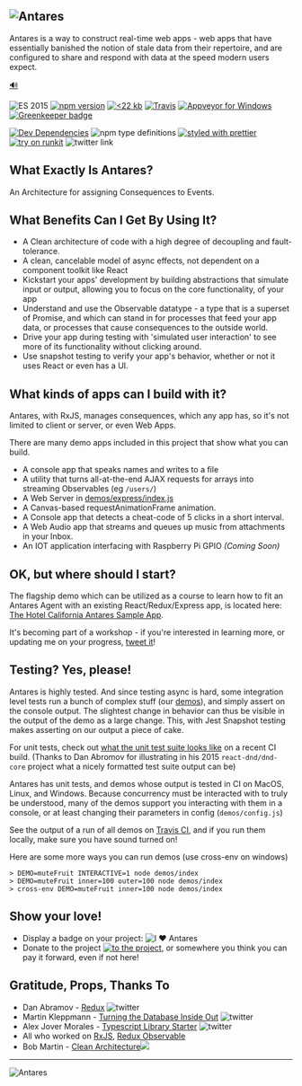 ## ![Antares](http://www.deanius.com/AntaresLogo.png)

Antares is a way to construct real-time web apps - web apps that have
essentially banished the notion of stale data from their repertoire,
and are configured to share and respond with data at the speed modern
users expect.

<a href="https://s3.amazonaws.com/www.deanius.com/antares-tag.m4a" target="_blank">🔊</a>

![ES 2015](https://img.shields.io/badge/ES-2015-brightgreen.svg)
[![npm version](https://badge.fury.io/js/antares-protocol.svg)](https://badge.fury.io/js/antares-protocol)
[![<22 kb](https://img.shields.io/badge/gzip%20size-%3C22%20kB-brightgreen.svg)](https://www.npmjs.com/package/antares-protocol)
[![Travis](https://img.shields.io/travis/deanius/antares-ts.svg)](https://travis-ci.org/deanius/antares)
[![Appveyor for Windows](https://ci.appveyor.com/api/projects/status/udjy5549kiy5sk4a/branch/master?svg=true)](https://ci.appveyor.com/project/deanius/antares/branch/master)
[![Greenkeeper badge](https://badges.greenkeeper.io/deanius/antares-ts.svg)](https://greenkeeper.io/)

[![Dev Dependencies](https://david-dm.org/deanius/antares-ts/dev-status.svg)](https://david-dm.org/deanius/antares?type=dev)
![npm type definitions](https://img.shields.io/npm/types/chalk.svg)
[![styled with prettier](https://img.shields.io/badge/styled_with-prettier-ff69b4.svg)](https://github.com/prettier/prettier)
[![try on runkit](https://badge.runkitcdn.com/antares-protocol.svg)](https://npm.runkit.com/antares-protocol)
![twitter link](https://img.shields.io/badge/twitter-@deaniusaur-55acee.svg)

## What Exactly Is Antares?

An Architecture for assigning Consequences to Events.

## What Benefits Can I Get By Using It?

- A Clean architecture of code with a high degree of decoupling and fault-tolerance.
- A clean, cancelable model of async effects, not dependent on a component toolkit like React
- Kickstart your apps' development by building abstractions that simulate input or output, allowing you to focus on the core functionality, of your app
- Understand and use the Observable datatype - a type that is a superset of Promise, and which can stand in for processes that feed your app data, or processes that cause consequences to the outside world.
- Drive your app during testing with 'simulated user interaction' to see more of its functionality without clicking around.
- Use snapshot testing to verify your app's behavior, whether or not it uses React or even has a UI.

## What kinds of apps can I build with it?

Antares, with RxJS, manages consequences, which any app has, so it's not limited to client or server, or even Web Apps.

There are many demo apps included in this project that show what you can build.

- A console app that speaks names and writes to a file
- A utility that turns all-at-the-end AJAX requests for arrays into streaming Observables (eg `/users/`)
- A Web Server in [demos/express/index.js](//github.com/deanius/antares/blob/master/demos/express/index.js)
- A Canvas-based requestAnimationFrame animation.
- A Console app that detects a cheat-code of 5 clicks in a short interval.
- A Web Audio app that streams and queues up music from attachments in your Inbox.
- An IOT application interfacing with Raspberry Pi GPIO _(Coming Soon)_

## OK, but where should I start?

The flagship demo which can be utilized as a course to learn how to fit an Antares Agent with an existing React/Redux/Express app, is located here: [The Hotel California Antares Sample App](//github.com/deanius/hotel-california).

It's becoming part of a workshop - if you're interested in learning more, or updating me on your progress, [tweet it](//twitter.com/deaniusol)!

## Testing? Yes, please!

Antares is highly tested. And since testing async is hard, some integration level tests run a bunch of complex stuff (our [demos](#demos)), and simply assert on the console output. The slightest change in behavior can thus be visible in the output of the demo as a large change. This, with Jest Snapshot testing makes asserting on our output a piece of cake.

For unit tests, check out [what the unit test suite looks like](https://travis-ci.org/deanius/antares-ts/jobs/403257425#L139) on a recent CI build. (Thanks to Dan Abromov for illustrating in his 2015 `react-dnd/dnd-core` project what a nicely formatted test suite output can be)

Antares has unit tests, and demos whose output is tested in CI on MacOS, Linux, and Windows. Because concurrency must be interacted with to truly be understood, many of the demos support you interacting with them in a console, or at least changing their parameters in config (`demos/config.js`)

See the output of a run of all demos on [Travis CI](https://travis-ci.org/deanius/antares-ts/jobs/402981544#L681), and if you run them locally, make sure you have sound turned on!

Here are some more ways you can run demos (use cross-env on windows)

```
> DEMO=muteFruit INTERACTIVE=1 node demos/index
> DEMO=muteFruit inner=100 outer=100 node demos/index
> cross-env DEMO=muteFruit inner=100 node demos/index
```

## Show your love!

- Display a badge on your project: ![I ♥️ Antares](https://img.shields.io/badge/built--with-antares-blue.svg)
- Donate to the project [![to the project](https://img.shields.io/badge/donate-paypal-blue.svg)](https://paypal.me/deanius), or somewhere you think you can pay it forward, even if not here!

## Gratitude, Props, Thanks To

- Dan Abramov - [Redux](https://redux.js.org) ![twitter](https://img.shields.io/badge/twitter-@dan_abramov-55acee.svg)
- Martin Kleppmann - [Turning the Database Inside Out](https://www.confluent.io/blog/turning-the-database-inside-out-with-apache-samza/) ![twitter](https://img.shields.io/badge/twitter-@martinkl-55acee.svg)
- Alex Jover Morales - [Typescript Library Starter](https://github.com/alexjoverm/typescript-library-starter) ![twitter](https://img.shields.io/badge/twitter-@alexjoverm-55acee.svg)
- All who worked on [RxJS](https://github.com/ReactiveX/rxjs), [Redux Observable](https://redux-observable.js.org/)
- Bob Martin - [Clean Architecture](https://8thlight.com/blog/uncle-bob/2012/08/13/the-clean-architecture.html)<img src="https://8thlight.com/blog/assets/posts/2012-08-13-the-clean-architecture/CleanArchitecture-8d1fe066e8f7fa9c7d8e84c1a6b0e2b74b2c670ff8052828f4a7e73fcbbc698c.jpg"/>

---

![Antares](http://www.deanius.com/AntaresLogo.png)

